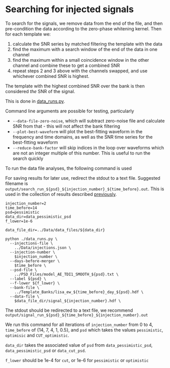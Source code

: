 # Searching for injected signals
To search for the signals, we remove data from the end of the file, and then pre-condition the data according to the zero-phase whitening kernel.
Then for each template we:
1. calculate the SNR series by matched filtering the template with the data
2. find the maximum with a search window of the end of the data in one channel
3. find the maximum within a small coincidence window in the other channel and combine these to get a combined SNR
4. repeat steps 2 and 3 above with the channels swapped, and use whichever combined SNR is highest.

The template with the highest combined SNR over the bank is then considered *the* SNR of the signal.

This is done in [data_runs.py](data_runs.py).

Command line arguments are possible for testing, particularly 
- `--data-file-zero-noise`, which will subtract zero-noise file and calculate SNR from that - this will not affect the bank filtering
- `--plot-best-waveform` will plot the best-fitting waveform in the frequency and time domains, as well as the SNR time series for the best-fitting waveform
- `--reduce-bank-factor` will skip indices in the loop over waveforms which are not an integer multiple of this number. This is useful to run the search quickly

To run the data file analyses, the following command is used

For saving results for later use, redirect the stdout to a text file. Suggested filename is `output/search_run_${psd}_${injection_number}_${time_before}.out`. This is used in the collection of results described [previously](../README.md#collecting-results).


```
injection_number=2
time_before=14
psd=pessimistic
data_dir=data_pessimistic_psd
f_lower=1e-6

data_file_dir=../Data/data_files/${data_dir}

python ./data_runs.py \
  --injections-file \
    ../Data/injections.json \
  --injection-number \
    $injection_number \
  --days-before-merger \
    $time_before \
  --psd-file \
    ../PSD_Files/model_AE_TDI1_SMOOTH_${psd}.txt \
  --label ${psd} \
  --f-lower ${f_lower} \
  --bank-file \
    ../Template_Banks/lisa_ew_${time_before}_day_${psd}.hdf \
  --data-file \
    $data_file_dir/signal_${injection_number}.hdf \
```

The stdout should be redirected to a text file, we recommend `output/signal_run_${psd}_${time_before}_${injection_number}.out`

We run this command for all iterations of `injection_number` from 0 to 4, `time_before` of {14, 7, 4, 1, 0.5}, and `psd` which takes the values `pessimistic`, `optimisic` and `CUT_optimistic`.

`data_dir` takes the associated value of `psd` from `data_pessimistic_psd`, `data_pessimistic_psd` or `data_cut_psd`.

`f_lower` should be 1e-4 for `cut`, or 1e-6 for `pessimistic` or `optimistic`